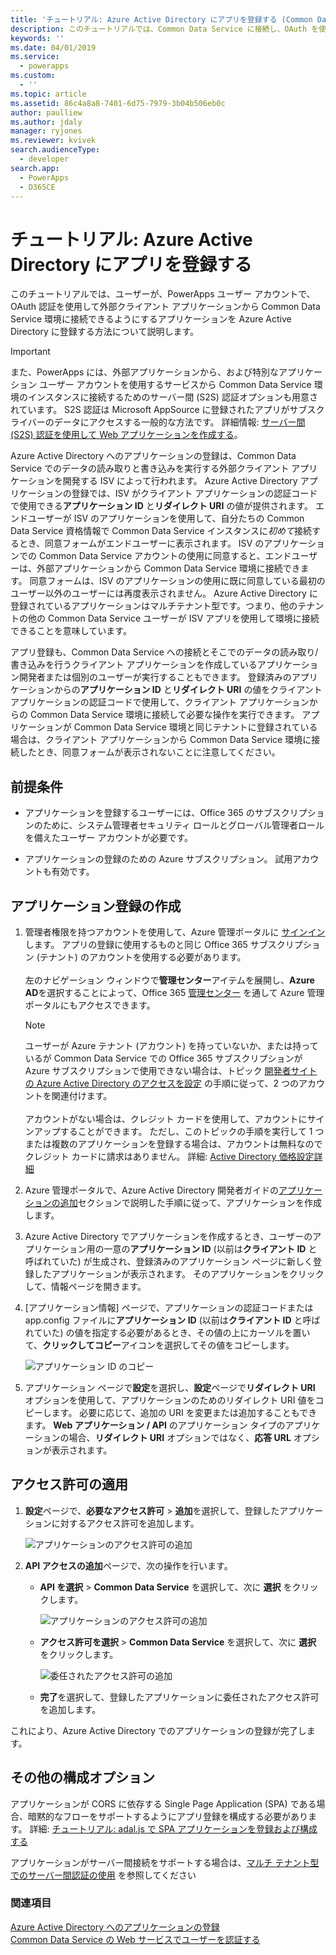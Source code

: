 ```yaml
---
title: 'チュートリアル: Azure Active Directory にアプリを登録する (Common Data Service) | Microsoft Docs'
description: このチュートリアルでは、Common Data Service に接続し、OAuth を使用して認証を行い、Web サービスにアクセスできるようにするために、アプリケーションを Azure Active Directory に登録する方法について説明します。
keywords: ''
ms.date: 04/01/2019
ms.service:
  - powerapps
ms.custom:
  - ''
ms.topic: article
ms.assetid: 86c4a8a8-7401-6d75-7979-3b04b506eb0c
author: paulliew
ms.author: jdaly
manager: ryjones
ms.reviewer: kvivek
search.audienceType:
  - developer
search.app:
  - PowerApps
  - D365CE
---
```


# <a name="walkthrough-register-an-app-with-azure-active-directory"></a>チュートリアル: Azure Active Directory にアプリを登録する

このチュートリアルでは、ユーザーが、PowerApps ユーザー アカウントで、OAuth 認証を使用して外部クライアント アプリケーションから Common Data Service 環境に接続できるようにするアプリケーションを Azure Active Directory に登録する方法について説明します。

> [!IMPORTANT]
> また、PowerApps には、外部アプリケーションから、および特別なアプリケーション ユーザー アカウントを使用するサービスから Common Data Service 環境のインスタンスに接続するためのサーバー間 (S2S) 認証オプションも用意されています。 S2S 認証は Microsoft AppSource に登録されたアプリがサブスクライバーのデータにアクセスする一般的な方法です。 詳細情報: [サーバー間 (S2S) 認証を使用して Web アプリケーションを作成する](build-web-applications-server-server-s2s-authentication.md)。

Azure Active Directory へのアプリケーションの登録は、Common Data Service でのデータの読み取りと書き込みを実行する外部クライアント アプリケーションを開発する ISV によって行われます。 Azure Active Directory アプリケーションの登録では、ISV がクライアント アプリケーションの認証コードで使用できる**アプリケーション ID** と**リダイレクト URI** の値が提供されます。 エンドユーザーが ISV のアプリケーションを使用して、自分たちの Common Data Service 資格情報で Common Data Service インスタンスに*初めて*接続するとき、同意フォームがエンドユーザーに表示されます。 ISV のアプリケーションでの Common Data Service アカウントの使用に同意すると、エンドユーザーは、外部アプリケーションから Common Data Service 環境に接続できます。 同意フォームは、ISV のアプリケーションの使用に既に同意している最初のユーザー以外のユーザーには再度表示されません。 Azure Active Directory に登録されているアプリケーションはマルチテナント型です。つまり、他のテナントの他の Common Data Service ユーザーが ISV アプリを使用して環境に接続できることを意味しています。 

アプリ登録も、Common Data Service への接続とそこでのデータの読み取り/書き込みを行うクライアント アプリケーションを作成しているアプリケーション開発者または個別のユーザーが実行することもできます。 登録済みのアプリケーションからの**アプリケーション ID** と**リダイレクト URI** の値をクライアント アプリケーションの認証コードで使用して、クライアント アプリケーションからの Common Data Service 環境に接続して必要な操作を実行できます。 アプリケーションが Common Data Service 環境と同じテナントに登録されている場合は、クライアント アプリケーションから Common Data Service 環境に接続したとき、同意フォームが表示されないことに注意してください。

## <a name="prerequisites"></a>前提条件  
-   アプリケーションを登録するユーザーには、Office 365 のサブスクリプションのために、システム管理者セキュリティ ロールとグローバル管理者ロールを備えたユーザー アカウントが必要です。  
  
-   アプリケーションの登録のための Azure サブスクリプション。 試用アカウントも有効です。  
  
## <a name="create-an-application-registration"></a>アプリケーション登録の作成 
  
1.  管理者権限を持つアカウントを使用して、Azure 管理ポータルに [サインイン](http://manage.windowsazure.com) します。 アプリの登録に使用するものと同じ Office 365 サブスクリプション (テナント) のアカウントを使用する必要があります。<br><br> 左のナビゲーション ウィンドウで**管理センター**アイテムを展開し、**Azure AD**を選択することによって、Office 365 [管理センター](https://admin.microsoft.com/adminportal) を通して Azure 管理ポータルにもアクセスできます。  
  
    > [!NOTE]
    > ユーザーが Azure テナント (アカウント) を持っていないか、または持っているが Common Data Service での Office 365 サブスクリプションが Azure サブスクリプションで使用できない場合は、トピック [開発者サイトの Azure Active Directory のアクセスを設定](https://docs.microsoft.com/office/developer-program/office-365-developer-program) の手順に従って、2 つのアカウントを関連付けます。<br><br> アカウントがない場合は、クレジット カードを使用して、アカウントにサインアップすることができます。 ただし、このトピックの手順を実行して 1 つまたは複数のアプリケーションを登録する場合は、アカウントは無料なのでクレジット カードに請求はありません。 詳細: [Active Directory 価格設定詳細](http://azure.microsoft.com/pricing/details/active-directory/)  
  
1. Azure 管理ポータルで、Azure Active Directory 開発者ガイドの[アプリケーションの追加](https://docs.microsoft.com/azure/active-directory/develop/active-directory-integrating-applications#adding-an-application)セクションで説明した手順に従って、アプリケーションを作成します。 
  
1. Azure Active Directory でアプリケーションを作成するとき、ユーザーのアプリケーション用の一意の**アプリケーション ID** (以前は**クライアント ID** と呼ばれていた) が生成され、登録済みのアプリケーション ページに新しく登録したアプリケーションが表示されます。 そのアプリケーションをクリックして、情報ページを開きます。

1. [アプリケーション情報] ページで、アプリケーションの認証コードまたは app.config ファイルに**アプリケーション ID** (以前は**クライアント ID** と呼ばれていた) の値を指定する必要があるとき、その値の上にカーソルを置いて、**クリックしてコピー**アイコンを選択してその値をコピーします。

    ![アプリケーション ID のコピー](media/Azure-copy-app-id.png "アプリケーション ID のコピー")
  
1. アプリケーション ページで**設定**を選択し、**設定**ページで**リダイレクト URI** オプションを使用して、アプリケーションのためのリダイレクト URI 値をコピーします。 必要に応じて、追加の URI を変更または追加することもできます。 **Web アプリケーション / API** のアプリケーション タイプのアプリケーションの場合、**リダイレクト URI** オプションではなく、**応答 URL** オプションが表示されます。

## <a name="apply-permissions"></a>アクセス許可の適用

1. **設定**ページで、**必要なアクセス許可** > **追加**を選択して、登録したアプリケーションに対するアクセス許可を追加します。

    ![アプリケーションのアクセス許可の追加](media/Azure-add-app-permission.png "アプリケーションのアクセス許可の追加")
  
1. **API アクセスの追加**ページで、次の操作を行います。
    - **API を選択** > **Common Data Service** を選択して、次に **選択** をクリックします。

      ![アプリケーションのアクセス許可の追加](media/Azure-add-api-access.png "アプリケーションのアクセス許可の追加")  
   
    - **アクセス許可を選択** > **Common Data Service** を選択して、次に **選択** をクリックします。
  
      ![委任されたアクセス許可の追加](media/azure-add-permission.PNG "委任されたアクセス許可の追加")  

    - **完了**を選択して、登録したアプリケーションに委任されたアクセス許可を追加します。

これにより、Azure Active Directory でのアプリケーションの登録が完了します。

## <a name="additional-configuration-options"></a>その他の構成オプション

アプリケーションが CORS に依存する Single Page Application (SPA) である場合、暗黙的なフローをサポートするようにアプリ登録を構成する必要があります。 詳細: [チュートリアル: adal.js で SPA アプリケーションを登録および構成する](walkthrough-registering-configuring-simplespa-application-adal-js.md)

アプリケーションがサーバー間接続をサポートする場合は、[マルチ テナント型でのサーバー間認証の使用](use-multi-tenant-server-server-authentication.md) を参照してください
  
### <a name="see-also"></a>関連項目  
 [Azure Active Directory へのアプリケーションの登録](https://docs.microsoft.com/azure/active-directory/develop/active-directory-integrating-applications)    
 [Common Data Service の Web サービスでユーザーを認証する](authentication.md)

